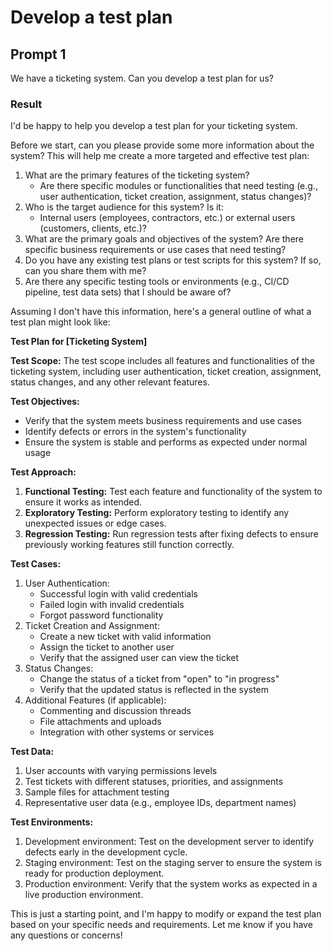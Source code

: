 # Develop a test plan

## Prompt 1

We have a ticketing system.
Can you develop a test plan for us?

### Result

I'd be happy to help you develop a test plan for your ticketing system.

Before we start, can you please provide some more information about the system? This will help me create a more targeted and effective test plan:

1. What are the primary features of the ticketing system?
   - Are there specific modules or functionalities that need testing (e.g., user authentication, ticket creation, assignment, status changes)?
2. Who is the target audience for this system? Is it:
   - Internal users (employees, contractors, etc.) or external users (customers, clients, etc.)?
3. What are the primary goals and objectives of the system? Are there specific business requirements or use cases that need testing?
4. Do you have any existing test plans or test scripts for this system? If so, can you share them with me?
5. Are there any specific testing tools or environments (e.g., CI/CD pipeline, test data sets) that I should be aware of?

Assuming I don't have this information, here's a general outline of what a test plan might look like:

**Test Plan for [Ticketing System]**

**Test Scope:**
The test scope includes all features and functionalities of the ticketing system, including user authentication, ticket creation, assignment, status changes, and any other relevant features.

**Test Objectives:**

- Verify that the system meets business requirements and use cases
- Identify defects or errors in the system's functionality
- Ensure the system is stable and performs as expected under normal usage

**Test Approach:**

1. **Functional Testing:** Test each feature and functionality of the system to ensure it works as intended.
2. **Exploratory Testing:** Perform exploratory testing to identify any unexpected issues or edge cases.
3. **Regression Testing:** Run regression tests after fixing defects to ensure previously working features still function correctly.

**Test Cases:**

1. User Authentication:
   - Successful login with valid credentials
   - Failed login with invalid credentials
   - Forgot password functionality
2. Ticket Creation and Assignment:
   - Create a new ticket with valid information
   - Assign the ticket to another user
   - Verify that the assigned user can view the ticket
3. Status Changes:
   - Change the status of a ticket from "open" to "in progress"
   - Verify that the updated status is reflected in the system
4. Additional Features (if applicable):
   - Commenting and discussion threads
   - File attachments and uploads
   - Integration with other systems or services

**Test Data:**

1. User accounts with varying permissions levels
2. Test tickets with different statuses, priorities, and assignments
3. Sample files for attachment testing
4. Representative user data (e.g., employee IDs, department names)

**Test Environments:**

1. Development environment: Test on the development server to identify defects early in the development cycle.
2. Staging environment: Test on the staging server to ensure the system is ready for production deployment.
3. Production environment: Verify that the system works as expected in a live production environment.

This is just a starting point, and I'm happy to modify or expand the test plan based on your specific needs and requirements. Let me know if you have any questions or concerns!
